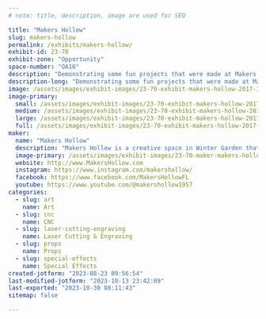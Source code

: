 ```yaml
---
# note: title, description, image are used for SEO

title: "Makers Hollow"
slug: makers-hollow
permalink: /exhibits/makers-hollow/
exhibit-id: 23-70
exhibit-zone: "Opportunity"
space-number: "OA16"
description: "Demonstrating some fun projects that were made at Makers Hollow.  Art and creations."
description-long: "Demonstrating some fun projects that were made at Makers Hollow.  Art and creations."
image: /assets/images/exhibit-images/23-70-exhibit-makers-hollow-2017-10-22-15-33-40-large.jpg
image-primary: 
  small: /assets/images/exhibit-images/23-70-exhibit-makers-hollow-2017-10-22-15-33-40-small.jpg
  medium: /assets/images/exhibit-images/23-70-exhibit-makers-hollow-2017-10-22-15-33-40-medium.jpg
  large: /assets/images/exhibit-images/23-70-exhibit-makers-hollow-2017-10-22-15-33-40-large.jpg
  full: /assets/images/exhibit-images/23-70-exhibit-makers-hollow-2017-10-22-15-33-40-full.jpg
maker: 
  name: "Makers Hollow"
  description: "Makers Hollow is a creative space in Winter Garden that serves artists and makers with resources and a venue to create and tell stories through making.  We are a sandbox to play in."
  image-primary: /assets/images/exhibit-images/23-70-maker-makers-hollow-makershollow-logo-ink-medium.JPG
  website: http://www.MakersHollow.com
  instagram: https://www.instagram.com/makershollow/
  facebook: https://www.facebook.com/MakersHollowFL
  youtube: https://www.youtube.com/@makershollow1957
categories: 
  - slug: art
    name: Art
  - slug: cnc
    name: CNC
  - slug: laser-cutting-engraving
    name: Laser Cutting & Engraving
  - slug: props
    name: Props
  - slug: special-effects
    name: Special Effects
created-jotform: "2023-08-23 09:56:54"
last-modified-jotform: "2023-10-13 23:42:09"
last-exported: "2023-10-30 08:11:43"
sitemap: false

---
```

